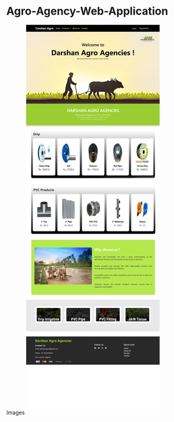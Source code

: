 # Agro-Agency-Web-Application
Images
![image alt](https://github.com/tejas1200/Agro-Agency-Web-Application/blob/cfc9b89566024cfa6d9e936700f192ac64959be3/WebImage.jpg)
